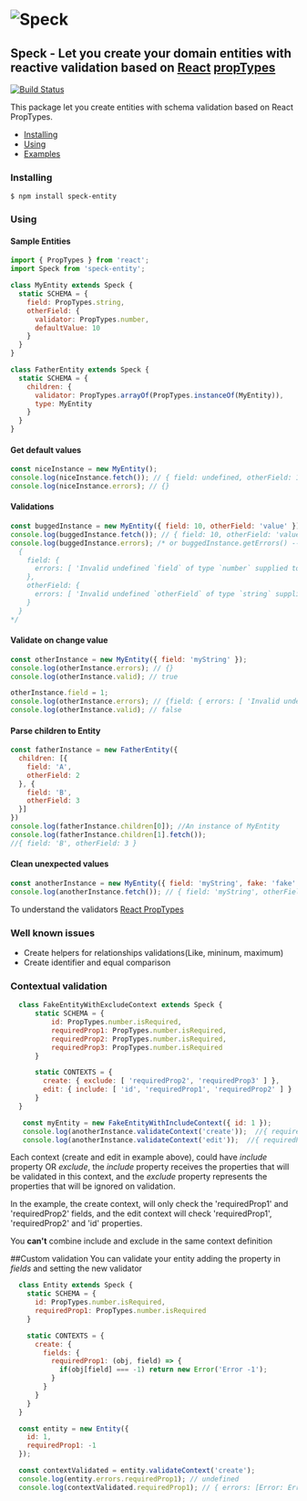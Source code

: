 # ![Speck](http://i.imgur.com/UMjf7SI.jpg)

## Speck - Let you create your domain entities with reactive validation based on [React](https://github.com/facebook/react) [propTypes](https://facebook.github.io/react/docs/reusable-components.html)

[![Build Status](https://travis-ci.org/scup/speck.svg?branch=master)](https://travis-ci.org/scup/speck)

This package let you create entities with schema validation based on React PropTypes.

* [Installing](#installing)
* [Using](#using)
* [Examples](#examples)

### Installing
    $ npm install speck-entity


### Using

#### Sample Entities
```javascript
import { PropTypes } from 'react';
import Speck from 'speck-entity';

class MyEntity extends Speck {
  static SCHEMA = {
    field: PropTypes.string,
    otherField: {
      validator: PropTypes.number,
      defaultValue: 10
    }
  }
}

class FatherEntity extends Speck {
  static SCHEMA = {
    children: {
      validator: PropTypes.arrayOf(PropTypes.instanceOf(MyEntity)),
      type: MyEntity
    }
  }
}
```

#### Get default values
```javascript
const niceInstance = new MyEntity();
console.log(niceInstance.fetch()); // { field: undefined, otherField: 10 }
console.log(niceInstance.errors); // {}
```

#### Validations
```javascript
const buggedInstance = new MyEntity({ field: 10, otherField: 'value' });
console.log(buggedInstance.fetch()); // { field: 10, otherField: 'value' }
console.log(buggedInstance.errors); /* or buggedInstance.getErrors() -- but... getErrors also includes children errors
  {
    field: {
      errors: [ 'Invalid undefined `field` of type `number` supplied to `MyEntityEntity`, expected `string`.' ]
    },
    otherField: {
      errors: [ 'Invalid undefined `otherField` of type `string` supplied to `MyEntityEntity`, expected `number`.' ]
    }
  }
*/
```

#### Validate on change value
```javascript
const otherInstance = new MyEntity({ field: 'myString' });
console.log(otherInstance.errors); // {}
console.log(otherInstance.valid); // true

otherInstance.field = 1;
console.log(otherInstance.errors); // {field: { errors: [ 'Invalid undefined `field` of type `number` supplied to `MyEntityEntity`, expected `string`.' ] }}
console.log(otherInstance.valid); // false
```

#### Parse children to Entity
```javascript
const fatherInstance = new FatherEntity({
  children: [{
    field: 'A',
    otherField: 2
  }, {
    field: 'B',
    otherField: 3
  }]  
})
console.log(fatherInstance.children[0]); //An instance of MyEntity
console.log(fatherInstance.children[1].fetch());
//{ field: 'B', otherField: 3 }
```

#### Clean unexpected values
```javascript
const anotherInstance = new MyEntity({ field: 'myString', fake: 'fake' });
console.log(anotherInstance.fetch()); // { field: 'myString', otherField: 10 }
```
To understand the validators [React PropTypes](https://facebook.github.io/react/docs/reusable-components.html)

### Well known issues
  - Create helpers for relationships validations(Like, mininum, maximum)
  - Create identifier and equal comparison

### Contextual validation
```javascript
  class FakeEntityWithExcludeContext extends Speck {
      static SCHEMA = {
          id: PropTypes.number.isRequired,
          requiredProp1: PropTypes.number.isRequired,
          requiredProp2: PropTypes.number.isRequired,
          requiredProp3: PropTypes.number.isRequired
      }

      static CONTEXTS = {
        create: { exclude: [ 'requiredProp2', 'requiredProp3' ] },
        edit: { include: [ 'id', 'requiredProp1', 'requiredProp2' ] }
      }
  }

   const myEntity = new FakeEntityWithIncludeContext({ id: 1 });
   console.log(anotherInstance.validateContext('create'));  //{ requiredProp1: { errors: [ ... ] } }
   console.log(anotherInstance.validateContext('edit'));  //{ requiredProp1: { errors: [ ... ] }, requiredProp2: { errors: [ ... ] } }
```
  Each context (create and edit in example above), could have _include_ property OR  _exclude_, the _include_ property receives the properties that will be validated in this context,
  and the _exclude_ property represents the properties that will be ignored on validation.

  In the example, the create context, will only check the 'requiredProp1' and 'requiredProp2'  fields, and the edit context will check 'requiredProp1', 'requiredProp2'  and 'id' properties.

  You **can't** combine include and exclude in the same context definition

##Custom validation
  You can validate your entity adding the property in _fields_ and setting the new validator
  ```javascript
    class Entity extends Speck {
      static SCHEMA = {
        id: PropTypes.number.isRequired,
        requiredProp1: PropTypes.number.isRequired
      }

      static CONTEXTS = {
        create: {
          fields: {
            requiredProp1: (obj, field) => {
              if(obj[field] === -1) return new Error('Error -1');
            }
          }
        }
      }
    }

    const entity = new Entity({
      id: 1,
      requiredProp1: -1
    });

    const contextValidated = entity.validateContext('create');
    console.log(entity.errors.requiredProp1); // undefined
    console.log(contextValidated.requiredProp1); // { errors: [Error: Error -1] }
  ```
